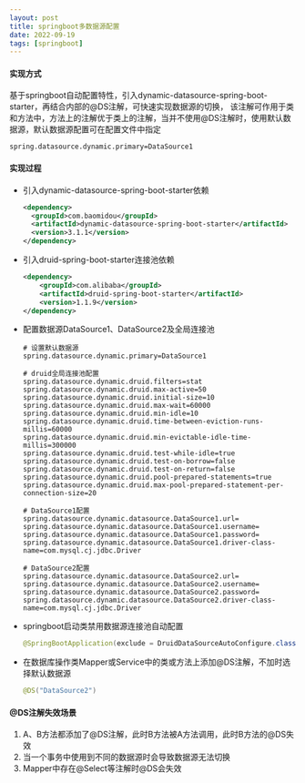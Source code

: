```yaml
---
layout: post
title: springboot多数据源配置
date: 2022-09-19
tags: [springboot]
---
```


#### 实现方式
基于springboot自动配置特性，引入dynamic-datasource-spring-boot-starter，再结合内部的@DS注解，可快速实现数据源的切换，
该注解可作用于类和方法中，方法上的注解优于类上的注解，当并不使用@DS注解时，使用默认数据源，默认数据源配置可在配置文件中指定
```properties
spring.datasource.dynamic.primary=DataSource1
```

#### 实现过程
- 引入dynamic-datasource-spring-boot-starter依赖
    ```xml
    <dependency>
      <groupId>com.baomidou</groupId>
      <artifactId>dynamic-datasource-spring-boot-starter</artifactId>
      <version>3.1.1</version>
    </dependency>
    ```
- 引入druid-spring-boot-starter连接池依赖
    ```xml
    <dependency>
        <groupId>com.alibaba</groupId>
        <artifactId>druid-spring-boot-starter</artifactId>
        <version>1.1.9</version>
    </dependency>
    ```
- 配置数据源DataSource1、DataSource2及全局连接池
    ```properties
    # 设置默认数据源
    spring.datasource.dynamic.primary=DataSource1
    
    # druid全局连接池配置
    spring.datasource.dynamic.druid.filters=stat
    spring.datasource.dynamic.druid.max-active=50
    spring.datasource.dynamic.druid.initial-size=10
    spring.datasource.dynamic.druid.max-wait=60000
    spring.datasource.dynamic.druid.min-idle=10
    spring.datasource.dynamic.druid.time-between-eviction-runs-millis=60000
    spring.datasource.dynamic.druid.min-evictable-idle-time-millis=300000
    spring.datasource.dynamic.druid.test-while-idle=true
    spring.datasource.dynamic.druid.test-on-borrow=false
    spring.datasource.dynamic.druid.test-on-return=false
    spring.datasource.dynamic.druid.pool-prepared-statements=true
    spring.datasource.dynamic.druid.max-pool-prepared-statement-per-connection-size=20
    
    # DataSource1配置
    spring.datasource.dynamic.datasource.DataSource1.url=
    spring.datasource.dynamic.datasource.DataSource1.username=
    spring.datasource.dynamic.datasource.DataSource1.password=
    spring.datasource.dynamic.datasource.DataSource1.driver-class-name=com.mysql.cj.jdbc.Driver
    
    # DataSource2配置
    spring.datasource.dynamic.datasource.DataSource2.url=
    spring.datasource.dynamic.datasource.DataSource2.username=
    spring.datasource.dynamic.datasource.DataSource2.password=
    spring.datasource.dynamic.datasource.DataSource2.driver-class-name=com.mysql.cj.jdbc.Driver
    ```
- springboot启动类禁用数据源连接池自动配置
    ```java
    @SpringBootApplication(exclude = DruidDataSourceAutoConfigure.class)
    ```
- 在数据库操作类Mapper或Service中的类或方法上添加@DS注解，不加时选择默认数据源
    ```java
    @DS("DataSource2")
    ```
#### @DS注解失效场景
1. A、B方法都添加了@DS注解，此时B方法被A方法调用，此时B方法的@DS失效
2. 当一个事务中使用到不同的数据源时会导致数据源无法切换
3. Mapper中存在@Select等注解时@DS会失效
